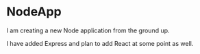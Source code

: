 # NodeApp

I am creating a new Node application from the ground up.

I have added Express and plan to add React at some point as well. 


